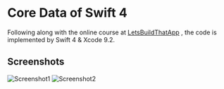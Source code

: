 # Core Data of Swift 4

Following along with the online course at [LetsBuildThatApp](https://www.letsbuildthatapp.com/course/Intermediate-Training-Core-Data)
, the code is implemented by Swift 4 & Xcode 9.2.

## Screenshots
![Screenshot1](screenshot1.png=250px)
![Screenshot2](screenshot2.png=250px)